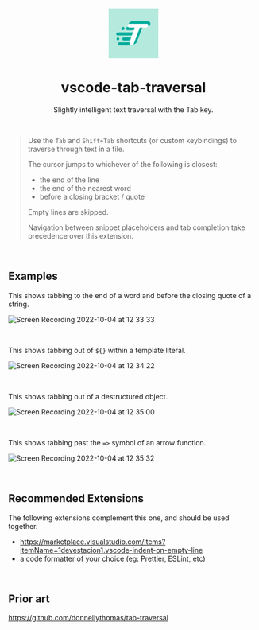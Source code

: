 <br>

<p align="center">
<img src="./icon.png" style="width:100px;" />
</p>

<h1 align="center">vscode-tab-traversal</h1>

<p align="center">
Slightly intelligent text traversal with the Tab key.
</p>

<br>

> Use the `Tab` and `Shift+Tab` shortcuts (or custom keybindings) to
> traverse through text in a file.
>
> The cursor jumps to whichever of the following is closest:
>
> - the end of the line
> - the end of the nearest word
> - before a closing bracket / quote
>
> Empty lines are skipped.
>
> Navigation between snippet placeholders and tab completion take
> precedence over this extension.

&nbsp;

## Examples

This shows tabbing to the end of a word and before the closing quote of
a string.

![Screen Recording 2022-10-04 at 12 33 33](https://user-images.githubusercontent.com/1925840/193878076-06bd385a-6fc3-4177-9795-05b93b850ff8.gif)

<br>

This shows tabbing out of `${}` within a template literal.

![Screen Recording 2022-10-04 at 12 34 22](https://user-images.githubusercontent.com/1925840/193878106-94ba518c-c309-41ec-9695-26e6fc8560b1.gif)

<br>

This shows tabbing out of a destructured object.

![Screen Recording 2022-10-04 at 12 35 00](https://user-images.githubusercontent.com/1925840/193878126-c8b40eb2-1705-45d2-a290-663cadbdbb89.gif)

<br>

This shows tabbing past the `=>` symbol of an arrow function.

![Screen Recording 2022-10-04 at 12 35 32](https://user-images.githubusercontent.com/1925840/193878178-526018a4-04cf-40af-8735-7d5add4f0529.gif)

<br>

## Recommended Extensions

The following extensions complement this one, and should be used together.

- https://marketplace.visualstudio.com/items?itemName=1devestacion1.vscode-indent-on-empty-line
- a code formatter of your choice (eg: Prettier, ESLint, etc)

&nbsp;

## Prior art

https://github.com/donnellythomas/tab-traversal
